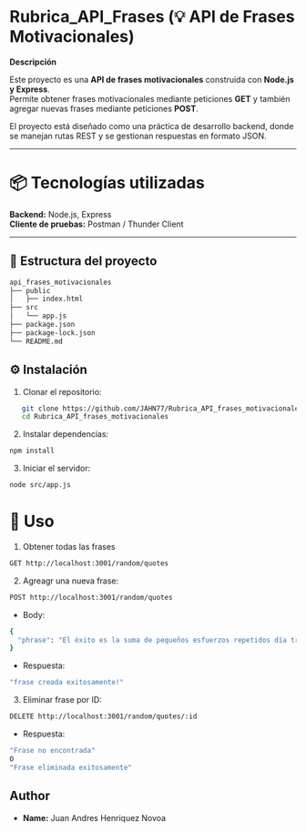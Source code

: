 # Rubrica_API_Frases (💡 API de Frases Motivacionales)

**Descripción**

Este proyecto es una **API de frases motivacionales** construida con **Node.js y Express**.  
Permite obtener frases motivacionales mediante peticiones **GET** y también agregar nuevas frases mediante peticiones **POST**.  

El proyecto está diseñado como una práctica de desarrollo backend, donde se manejan rutas REST y se gestionan respuestas en formato JSON.

---

# 📦 Tecnologías utilizadas

**Backend:** Node.js, Express  
**Cliente de pruebas:** Postman / Thunder Client  

---

## 📂 Estructura del proyecto

```bash
api_frases_motivacionales
├── public
│   ├── index.html
├── src
│   └── app.js
├── package.json
├── package-lock.json
└── README.md
```
## ⚙️ Instalación

1. Clonar el repositorio:
```bash
   git clone https://github.com/JAHN77/Rubrica_API_frases_motivacionales.git
   cd Rubrica_API_frases_motivacionales
```
2. Instalar dependencias:
``` bash
npm install
```

3. Iniciar el servidor:
```bash 
node src/app.js
```

# 🚀 Uso
1. Obtener todas las frases
```bash
GET http://localhost:3001/random/quotes
```
2. Agreagr una nueva frase:
```bash
POST http://localhost:3001/random/quotes
```
* Body:
```bash
{
  "phrase": "El éxito es la suma de pequeños esfuerzos repetidos día tras día."
}
```

* Respuesta:
```bash
"frase creada exitosamente!"
```
3. Eliminar frase por ID:
```bash
DELETE http://localhost:3001/random/quotes/:id
```
* Respuesta:
```bash
"Frase no encontrada" 
O
"Frase eliminada exitosamente"

```



## Author
* **Name:**  Juan Andres Henriquez Novoa
